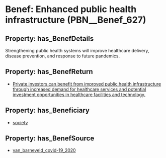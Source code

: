 # Benef: __Enhanced public health infrastructure__ (PBN__Benef_627)

## Property: has_BenefDetails

Strengthening public health systems will improve healthcare delivery, disease prevention, and response to future pandemics.

## Property: has_BenefReturn

* [Private investors can benefit from improved public health infrastructure through increased demand for healthcare services and potential investment opportunities in healthcare facilities and technology.](../BenefReturn/PBN__BenefReturn_670)

## Property: has_Beneficiary

* [society](../Stakeholder/PBN__Stakeholder_53)

## Property: has_BenefSource

* [van_barneveld_covid-19_2020](../Article/PBN__Article_124)

